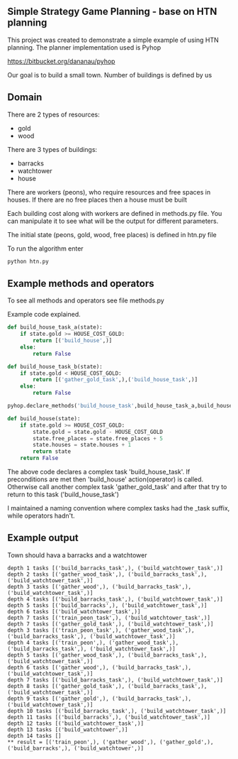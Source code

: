 ## Simple Strategy Game Planning - base on HTN planning ##

This project was created to demonstrate a simple example of using HTN planning. The planner implementation used is Pyhop

https://bitbucket.org/dananau/pyhop

Our goal is to build a small town. Number of buildings is defined by us

## Domain ##

There are 2 types of resources:
* gold
* wood

There are 3 types of buildings:
* barracks
* watchtower
* house

There are workers (peons), who require resources and free spaces in houses. If there are no free places then 
a house must be built

Each building cost along with workers are defined in methods.py file. You can manipulate it to see what will be 
the output for different parameters.

The initial state (peons, gold, wood, free places) is defined in htn.py file

To run the algorithm enter
```python
python htn.py
```

## Example methods and operators ##

To see all methods and operators see file methods.py

Example code explained.

```python
def build_house_task_a(state):
	if state.gold >= HOUSE_COST_GOLD:
		return [('build_house',)]
	else:
		return False

def build_house_task_b(state):
	if state.gold < HOUSE_COST_GOLD:
		return [('gather_gold_task',),('build_house_task',)]
	else:
		return False

pyhop.declare_methods('build_house_task',build_house_task_a,build_house_task_b)

def build_house(state):
	if state.gold >= HOUSE_COST_GOLD:
		state.gold = state.gold - HOUSE_COST_GOLD
		state.free_places = state.free_places + 5
		state.houses = state.houses + 1
		return state
	return False
```

The above code declares a complex task 'build_house_task'. If preconditions are met then 'build_house' action(operator) is called. Otherwise call another complex task 'gather_gold_task' and after that try to return to this task ('build_house_task')

I maintained a naming convention where complex tasks had the _task suffix, while operators hadn't.

## Example output ##

Town should hava a barracks and a watchtower

```
depth 1 tasks [('build_barracks_task',), ('build_watchtower_task',)]
depth 2 tasks [('gather_wood_task',), ('build_barracks_task',), ('build_watchtower_task',)]
depth 3 tasks [('gather_wood',), ('build_barracks_task',), ('build_watchtower_task',)]
depth 4 tasks [('build_barracks_task',), ('build_watchtower_task',)]
depth 5 tasks [('build_barracks',), ('build_watchtower_task',)]
depth 6 tasks [('build_watchtower_task',)]
depth 7 tasks [('train_peon_task',), ('build_watchtower_task',)]
depth 7 tasks [('gather_gold_task',), ('build_watchtower_task',)]
depth 3 tasks [('train_peon_task',), ('gather_wood_task',), ('build_barracks_task',), ('build_watchtower_task',)]
depth 4 tasks [('train_peon',), ('gather_wood_task',), ('build_barracks_task',), ('build_watchtower_task',)]
depth 5 tasks [('gather_wood_task',), ('build_barracks_task',), ('build_watchtower_task',)]
depth 6 tasks [('gather_wood',), ('build_barracks_task',), ('build_watchtower_task',)]
depth 7 tasks [('build_barracks_task',), ('build_watchtower_task',)]
depth 8 tasks [('gather_gold_task',), ('build_barracks_task',), ('build_watchtower_task',)]
depth 9 tasks [('gather_gold',), ('build_barracks_task',), ('build_watchtower_task',)]
depth 10 tasks [('build_barracks_task',), ('build_watchtower_task',)]
depth 11 tasks [('build_barracks',), ('build_watchtower_task',)]
depth 12 tasks [('build_watchtower_task',)]
depth 13 tasks [('build_watchtower',)]
depth 14 tasks []
** result = [('train_peon',), ('gather_wood',), ('gather_gold',), ('build_barracks',), ('build_watchtower',)] 
```
